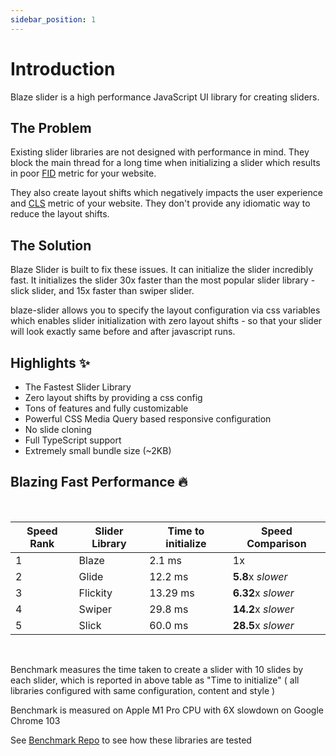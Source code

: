```yaml
---
sidebar_position: 1
---
```


# Introduction

Blaze slider is a high performance JavaScript UI library for creating sliders.

## The Problem

Existing slider libraries are not designed with performance in mind. They block the main thread for a long time when initializing a slider which results in poor [FID](https://web.dev/fid/) metric for your website.

They also create layout shifts which negatively impacts the user experience and [CLS](https://web.dev/cls/) metric of your website. They don't provide any idiomatic way to reduce the layout shifts.

## The Solution

Blaze Slider is built to fix these issues. It can initialize the slider incredibly fast. It initializes the slider <span className='wow'>30x faster</span> than the most popular slider library - slick slider, and <span className='wow'>15x faster</span> than swiper slider.

blaze-slider allows you to specify the layout configuration via css variables which enables slider initialization with <span className='wow'>zero layout shifts</span> - so that your slider will look exactly same before and after javascript runs.

## Highlights ✨

- The Fastest Slider Library
- Zero layout shifts by providing a css config
- Tons of features and fully customizable
- Powerful CSS Media Query based responsive configuration
- No slide cloning
- Full TypeScript support
- Extremely small bundle size (~2KB)

## Blazing Fast Performance 🔥

<br/>

| Speed Rank                      | Slider Library                      | Time to initialize                   | Speed Comparison                 |
| ------------------------------- | ----------------------------------- | ------------------------------------ | -------------------------------- |
| <span className='wow'>1 </span> | <span className='wow'>Blaze </span> | <span className='wow'>2.1 ms </span> | <span className='wow'>1x </span> |
| 2                               | Glide                               | 12.2 ms                              | **5.8**x _slower_                |
| 3                               | Flickity                            | 13.29 ms                             | **6.32**x _slower_               |
| 4                               | Swiper                              | 29.8 ms                              | **14.2**x _slower_               |
| 5                               | Slick                               | 60.0 ms                              | **28.5**x _slower_               |

<br/>

Benchmark measures the time taken to create a slider with 10 slides by each slider, which is reported in above table as "Time to initialize" ( all libraries configured with same configuration, content and style )

Benchmark is measured on Apple M1 Pro CPU with 6X slowdown on Google Chrome 103

See [Benchmark Repo](https://github.com/blaze-slider/blaze-slider/tree/main/benchmark) to see how these libraries are tested
